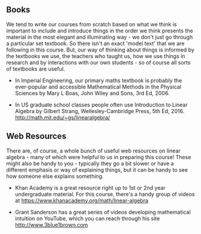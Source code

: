 ## Books
We tend to write our courses from scratch based on what we think is important to include and introduce things in the order we think presents the material in the most elegant and illuminating way - we don't just go through a particular set textbook. So there isn't an exact 'model text' that we are following in this course. But, our way of thinking about things is informed by the textbooks we use, the teachers who taught us, how we use things in research and by interactions with our own students - so of course all sorts of textbooks are useful.

+ In Imperial Engineering, our primary maths textbook is probably the ever-popular and accessible Mathematical Methods in the Physical Sciences by Mary L Boas, John Wiley and Sons, 3rd Ed, 2006. 

+ In US graduate school classes people often use Introduction to Linear Algebra by Gilbert Strang, Wellesley-Cambridge Press, 5th Ed, 2016. http://math.mit.edu/~gs/linearalgebra/

## Web Resources
There are, of course, a whole bunch of useful web resources on linear algebra - many of which were helpful to us in preparing this course! These might also be handy to you - typically they go a bit slower or have a different emphasis or way of explaining things, but it can be handy to see how someone else explains something.

+ Khan Academy is a great resource right up to 1st or 2nd year undergraduate material. For this course, there's a handy group of videos at https://www.khanacademy.org/math/linear-algebra

+ Grant Sanderson has a great series of videos developing mathematical intuition on YouTube, which you can reach through his site http://www.3blue1brown.com
